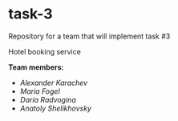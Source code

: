 # task-3
<p>Repository for a team that will implement task #3</p>
<p>Hotel booking service</p>
<p><b>Team members:</b></p>
<ul>
<li><i>Alexander Karachev</i></li>
<li><i>Maria Fogel</i></li>
<li><i>Daria Radvogina</i></li>
<li><i>Anatoly Shelikhovsky</i></li>
</ul>
